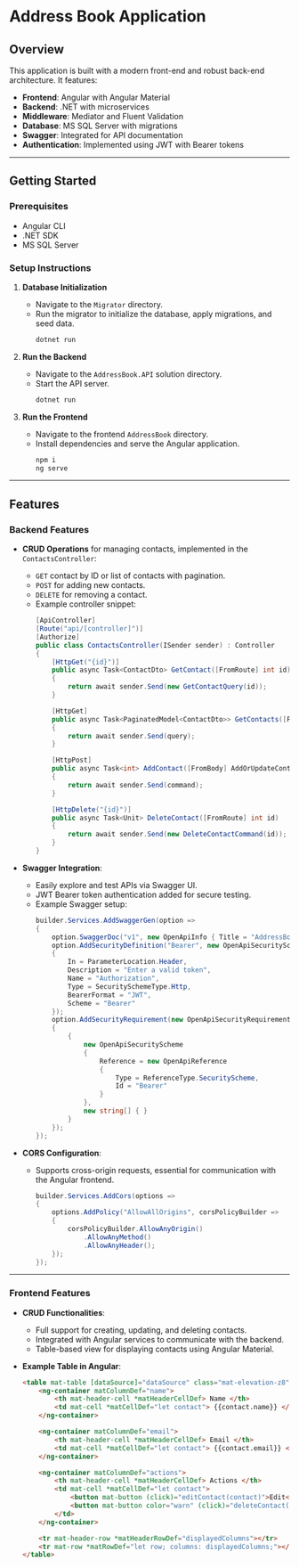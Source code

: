 # Address Book Application

## Overview
This application is built with a modern front-end and robust back-end architecture. It features:
- **Frontend**: Angular with Angular Material
- **Backend**: .NET with microservices
- **Middleware**: Mediator and Fluent Validation
- **Database**: MS SQL Server with migrations
- **Swagger**: Integrated for API documentation
- **Authentication**: Implemented using JWT with Bearer tokens

---

## Getting Started

### Prerequisites
- Angular CLI
- .NET SDK
- MS SQL Server

### Setup Instructions

1. **Database Initialization**
   - Navigate to the `Migrator` directory.
   - Run the migrator to initialize the database, apply migrations, and seed data.
     ```sh
     dotnet run
     ```

2. **Run the Backend**
   - Navigate to the `AddressBook.API` solution directory.
   - Start the API server.
     ```sh
     dotnet run
     ```

3. **Run the Frontend**
   - Navigate to the frontend `AddressBook` directory.
   - Install dependencies and serve the Angular application.
     ```sh
     npm i
     ng serve
     ```

---

## Features

### Backend Features
- **CRUD Operations** for managing contacts, implemented in the `ContactsController`:
  - `GET` contact by ID or list of contacts with pagination.
  - `POST` for adding new contacts.
  - `DELETE` for removing a contact.
  - Example controller snippet:
    ```csharp
    [ApiController]
    [Route("api/[controller]")]
    [Authorize]
    public class ContactsController(ISender sender) : Controller
    {
        [HttpGet("{id}")]
        public async Task<ContactDto> GetContact([FromRoute] int id)
        {
            return await sender.Send(new GetContactQuery(id));
        }

        [HttpGet]
        public async Task<PaginatedModel<ContactDto>> GetContacts([FromQuery] GetContactsQuery query)
        {
            return await sender.Send(query);
        }

        [HttpPost]
        public async Task<int> AddContact([FromBody] AddOrUpdateContactCommand command)
        {
            return await sender.Send(command);
        }

        [HttpDelete("{id}")]
        public async Task<Unit> DeleteContact([FromRoute] int id)
        {
            return await sender.Send(new DeleteContactCommand(id));
        }
    }
    ```

- **Swagger Integration**:
  - Easily explore and test APIs via Swagger UI.
  - JWT Bearer token authentication added for secure testing.
  - Example Swagger setup:
    ```csharp
    builder.Services.AddSwaggerGen(option =>
    {
        option.SwaggerDoc("v1", new OpenApiInfo { Title = "AddressBook API", Version = "v1" });
        option.AddSecurityDefinition("Bearer", new OpenApiSecurityScheme
        {
            In = ParameterLocation.Header,
            Description = "Enter a valid token",
            Name = "Authorization",
            Type = SecuritySchemeType.Http,
            BearerFormat = "JWT",
            Scheme = "Bearer"
        });
        option.AddSecurityRequirement(new OpenApiSecurityRequirement
        {
            {
                new OpenApiSecurityScheme
                {
                    Reference = new OpenApiReference
                    {
                        Type = ReferenceType.SecurityScheme,
                        Id = "Bearer"
                    }
                },
                new string[] { }
            }
        });
    });
    ```

- **CORS Configuration**:
  - Supports cross-origin requests, essential for communication with the Angular frontend.
    ```csharp
    builder.Services.AddCors(options =>
    {
        options.AddPolicy("AllowAllOrigins", corsPolicyBuilder =>
        {
            corsPolicyBuilder.AllowAnyOrigin()
                .AllowAnyMethod()
                .AllowAnyHeader();
        });
    });
    ```

---

### Frontend Features
- **CRUD Functionalities**:
  - Full support for creating, updating, and deleting contacts.
  - Integrated with Angular services to communicate with the backend.
  - Table-based view for displaying contacts using Angular Material.

- **Example Table in Angular**:
  ```html
  <table mat-table [dataSource]="dataSource" class="mat-elevation-z8">
      <ng-container matColumnDef="name">
          <th mat-header-cell *matHeaderCellDef> Name </th>
          <td mat-cell *matCellDef="let contact"> {{contact.name}} </td>
      </ng-container>

      <ng-container matColumnDef="email">
          <th mat-header-cell *matHeaderCellDef> Email </th>
          <td mat-cell *matCellDef="let contact"> {{contact.email}} </td>
      </ng-container>

      <ng-container matColumnDef="actions">
          <th mat-header-cell *matHeaderCellDef> Actions </th>
          <td mat-cell *matCellDef="let contact">
              <button mat-button (click)="editContact(contact)">Edit</button>
              <button mat-button color="warn" (click)="deleteContact(contact.id)">Delete</button>
          </td>
      </ng-container>

      <tr mat-header-row *matHeaderRowDef="displayedColumns"></tr>
      <tr mat-row *matRowDef="let row; columns: displayedColumns;"></tr>
  </table>
